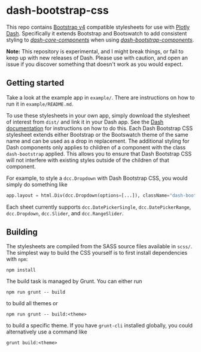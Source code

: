 # dash-bootstrap-css

This repo contains [Bootstrap v4][bsv4] compatible stylesheets for use with
[Plotly Dash][pd]. Specifically it extends Bootstrap and Bootswatch to add
consistent styling to [*dash-core-components*][dcc] when using
[*dash-bootstrap-components*][dbc].

**Note:** This repository is experimental, and I might break things, or fail to
keep up with new releases of Dash. Please use with caution, and open an issue if
you discover something that doesn't work as you would expect.

## Getting started

Take a look at the example app in `example/`. There are instructions on how to
run it in `example/README.md`.

To use these stylesheets in your own app, simply download the stylesheet of
interest from `dist/` and link it in your Dash app. See the
[Dash documentation][dash-docs] for instructions on how to do this. Each Dash
Bootstrap CSS stylesheet extends either Bootstrap or the Bootswatch theme of
the same name and can be used as a drop in replacement. The additional styling
for Dash components only applies to children of a component with the class
`dash-bootstrap` applied. This allows you to ensure that Dash Bootstrap CSS will
not interfere with existing styles outside of the children of that component.

For example, to style a `dcc.Dropdown` with Dash Bootstrap CSS, you would
simply do something like

```python
app.layout = html.Div(dcc.Dropdown(options=[...]), className="dash-bootstrap")
```

Each sheet currently supports `dcc.DatePickerSingle`, `dcc.DatePickerRange`,
`dcc.Dropdown`, `dcc.Slider`, and `dcc.RangeSlider`.

## Building

The stylesheets are compiled from the SASS source files available in `scss/`.
The simplest way to build the CSS yourself is to first install dependencies
with `npm`:

```
npm install
```

The build task is managed by Grunt. You can either run

```
npm run grunt -- build
```

to build all themes or

```
npm run grunt -- build:<theme>
```

to build a specific theme. If you have `grunt-cli` installed globally, you could
alternatively use a command like

```
grunt build:<theme>
```

[bsv4]: https://getbootstrap.com
[pd]: https://plot.ly/dash
[dash-docs]: https://dash.plot.ly/external-resources
[dcc]: https://github.com/plotly/dash-core-components
[dbc]: https://github.com/facultyai/dash-bootstrap-components
